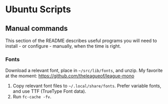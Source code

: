 # Ubuntu Scripts

## Manual commands

This section of the README describes useful programs you will need to install - or configure - manually, when the time is right.

### Fonts

Download a relevant font, place in `~/src/lib/fonts`, and unzip. My favorite at the moment: <https://github.com/theleagueof/league-mono>

1. Copy relevant font files to `~/.local/share/fonts`. Prefer variable fonts, and use TTF (TrueType Font data).
2. Run `fc-cache -fv`.
